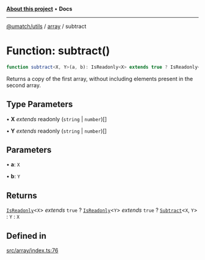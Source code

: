 [**About this project**](../../README.md) • **Docs**

***

[@umatch/utils](../../api.md) / [array](../README.md) / subtract

# Function: subtract()

```ts
function subtract<X, Y>(a, b): IsReadonly<X> extends true ? IsReadonly<Y> extends true ? Subtract<X, Y> : Y : X
```

Returns a copy of the first array, without including elements
present in the second array.

## Type Parameters

• **X** *extends* readonly (`string` \| `number`)[]

• **Y** *extends* readonly (`string` \| `number`)[]

## Parameters

• **a**: `X`

• **b**: `Y`

## Returns

[`IsReadonly`](../../index/type-aliases/IsReadonly.md)\<`X`\> *extends* `true` ? [`IsReadonly`](../../index/type-aliases/IsReadonly.md)\<`Y`\> *extends* `true` ? [`Subtract`](../../index/type-aliases/Subtract.md)\<`X`, `Y`\> : `Y` : `X`

## Defined in

[src/array/index.ts:76](https://github.com/umatch-oficial/utils/blob/main/src/array/index.ts#L76)
